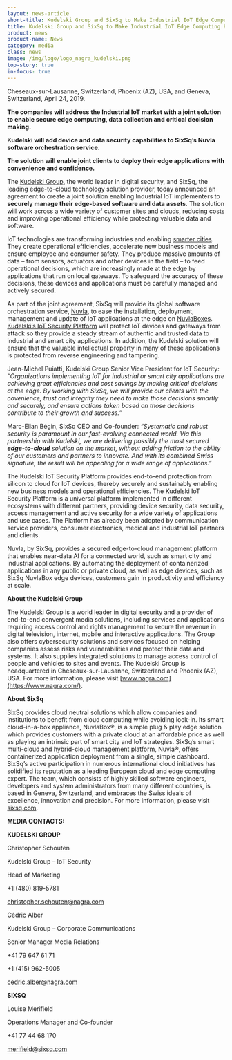 ```yaml
---
layout: news-article
short-title: Kudelski Group and SixSq to Make Industrial IoT Edge Computing Easy and Secure
title: Kudelski Group and SixSq to Make Industrial IoT Edge Computing Easy and Secure 
product: news
product-name: News
category: media
class: news
image: /img/logo/logo_nagra_kudelski.png
top-story: true
in-focus: true
---
```


Cheseaux-sur-Lausanne, Switzerland, Phoenix (AZ), USA, and Geneva, Switzerland,  April 24, 2019.

**The companies will address the Industrial IoT market with a joint solution to enable secure edge computing, data collection and critical  decision making.**

**Kudelski will add device and data security capabilities to SixSq’s Nuvla software orchestration service.**

**The solution will enable joint clients to deploy their edge applications with convenience and confidence.**


The [Kudelski Group](https://www.nagra.com/), the world leader in digital security, and SixSq, the leading edge-to-cloud technology solution provider, today announced an agreement to create a joint solution enabling Industrial IoT implementers to **securely manage their edge-based software and data assets**. The solution will work across a wide variety of customer sites and clouds, reducing costs and improving operational efficiency while protecting valuable data and software.

IoT technologies are transforming industries and enabling [smarter cities](https://media.sixsq.com/blog/what-is-a-smart-city). They create operational efficiencies, accelerate new business models and ensure employee and consumer safety. They produce massive amounts of data – from sensors, actuators and other devices in the field – to feed operational decisions, which are increasingly made at the edge by applications that run on local gateways. To safeguard the accuracy of these decisions, these devices and applications must be carefully managed and actively secured. 

As part of the joint agreement, SixSq will provide its global software orchestration service, [Nuvla](https://sixsq.com/products-and-services/nuvla/overview), to ease the installation, deployment, management and update of IoT applications at the edge on [NuvlaBoxes](https://sixsq.com/products-and-services/nuvlabox/overview). [Kudelski’s IoT Security Platform](https://www.kudelski-iot.com/) will protect IoT devices and gateways from attack so they provide a steady stream of authentic and trusted data to industrial and smart city applications. In addition, the Kudelski solution will ensure that the valuable intellectual property in many of these applications is protected from reverse engineering and tampering. 

Jean-Michel Puiatti, Kudelski Group Senior Vice President for IoT Security: _“Organizations implementing IoT for industrial or smart city applications are achieving great efficiencies and cost savings by making critical decisions at the edge. By working with SixSq, we will provide our clients with the covenience, trust and integrity they need to make those decisions smartly and securely, and ensure actions taken based on those decisions contribute to their growth and success.”_

Marc-Elian Bégin, SixSq CEO and Co-founder: _“Systematic and robust security is paramount in our fast-evolving connected world. Via this partnership with Kudelski, we are delivering possibly the most secured **edge-to-cloud** solution on the market, without adding friction to the ability of our customers and partners to innovate. And with its combined Swiss signature, the result will be appealing for a wide range of applications.”_

The Kudelski IoT Security Platform provides end-to-end protection from silicon to cloud for IoT devices, thereby securely and sustainably enabling new business models and operational efficiencies. The Kudelski IoT Security Platform is a universal platform implemented in different ecosystems with different partners, providing device security, data security, access management and active security for a wide variety of applications and use cases. The Platform has already been adopted by communication service providers, consumer electronics, medical and industrial IoT partners and clients.  

Nuvla, by SixSq, provides a secured edge-to-cloud management platform that enables near-data AI for a connected world, such as smart city and industrial applications. By automating the deployment of containerized applications in any public or private cloud, as well as edge devices, such as SixSq NuvlaBox edge devices, customers gain in productivity and efficiency at scale.  



**About the Kudelski Group**

The Kudelski Group is a world leader in digital security and a provider of end-to-end convergent media solutions, including services and applications requiring access control and rights management to secure the revenue in digital television, internet, mobile and interactive applications. The Group also offers cybersecurity solutions and services focused on helping companies assess risks and vulnerabilities and protect their data and systems. It also supplies integrated solutions to manage access control of people and vehicles to sites and events. The Kudelski Group is headquartered in Cheseaux-sur-Lausanne, Switzerland and Phoenix (AZ), USA. For more information, please visit [www.nagra.com](https://www.nagra.com/).

**About SixSq**

SixSq provides cloud neutral solutions which allow companies and institutions to benefit from cloud computing while avoiding lock-in. Its smart cloud-in-a-box appliance, NuvlaBox®, is a simple plug & play edge solution which provides customers with a private cloud at an affordable price as well as playing an intrinsic part of smart city and IoT strategies. SixSq’s smart multi-cloud and hybrid-cloud management platform, Nuvla®, offers containerized application deployment from a single, simple dashboard. SixSq’s active participation in numerous international cloud initiatives has solidified its reputation as a leading European cloud and edge computing expert. The team, which consists of highly skilled software engineers, developers and system administrators from many different countries, is based in Geneva, Switzerland, and embraces the Swiss ideals of excellence, innovation and precision. For more information, please visit [sixsq.com](https://sixsq.com/).


**MEDIA CONTACTS:**

**KUDELSKI GROUP**

Christopher Schouten

Kudelski Group – IoT Security

Head of Marketing

+1 (480) 819-5781 

[christopher.schouten@nagra.com](christopher.schouten@nagra.com)

Cédric Alber

Kudelski Group – Corporate Communications

Senior Manager Media Relations

+41 79 647 61 71

+1 (415) 962-5005

[cedric.alber@nagra.com](cedric.alber@nagra.com)

**SIXSQ**

Louise Merifield

Operations Manager and Co-founder

+41 77 44 68 170

[merifield@sixsq.com](merifield@sixsq.com)
